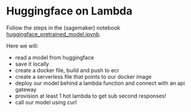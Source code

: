 # Huggingface on Lambda

Follow the steps in the (sagemaker) notebook [huggingface_pretrained_model.ipynb](./huggingface_pretrained_model.ipynb).

Here we will:

 - read a model from huggingface
 - save it locally
 - create a docker file, build and push to ecr
 - create a serverless file that points to our docker image
 - deploy our model behind a lambda function and connect with an api gateway
 - provision at least 1 hot lambda to get sub second responses!
 - call our model using curl
